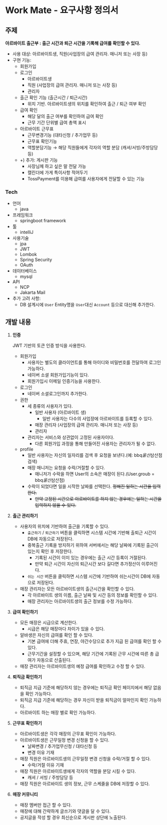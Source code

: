 # Work Mate - 요구사항 정의서
## 주제
**아르바이트 출근부 : 출근 시간과 퇴근 시간을 기록해 급여를 확인할 수 있다.**

- 사용 대상: 아르바이트생, 직원(사업장의 급여 관리자. 매니저 또는 사장 등)
- 구현 기능:
    - 회원가입
    - 로그인
        - 아르바이트생
        - 직원 (사업장의 급여 관리자. 매니저 또는 사장 등)
        - 관리자
    - 출근 확인 기능 (출근시간 / 퇴근시간)
        - 위치 기반. 아르바이트생의 위치를 확인하여 출근 / 퇴근 여부 확인
    - 급여 확인
        - 해당 달의 출근 여부를 확인하여 급여 확인
        - 근무 기간 단위별 급여 총액 표시
    - 아르바이트 근무표
        - 근무변경기능 (대타신청 / 추가업무 등)
        - 근무표 확인기능
        - 역할분담기능 → 해당 직원들에게 각자의 역할 분담 (캐셔/서빙/주방담당 등)
    - +) 추가: 게시판 기능
        - 사장님께 하고 싶은 말 전달 가능
        - 캘린더에 가게 특이사항 적어두기
        - TossPayment를 이용해 급여를 사용자에게 전달할 수 있는 기능

### Tech
- 언어
  - java
- 프레임워크 
  - springboot framework
- 툴
  - intelliJ
- 사용기술
  - jpa
  - JWT
  - Lombok
  - Spring Security
  - OAuth
- 데이터베이스
  - mysql
- API
  - NCP
  - Jakarta Mail
- 추가 고려 사항:
  - DB 설계시에 `User` Entity명을 `User`대신 `Account` 등으로 대신해 추가한다.

## 개발 내용

1. **인증**

   JWT 기반의 토큰 인증 방식을 사용한다.

    - 회원가입
        - 사용자는 별도의 클라이언트를 통해 아이디와 비밀번호를 전달하여 로그인 가능하다.
        - 네이버 소셜 회원가입기능이 있다.
        - 회원가입시 이메일 인증기능을 사용한다.
    - 로그인
        - 네이버 소셜로그인까지 추가한다.
    - 권한
        - 세 종류의 사용자가 있다.
            - 일반 사용자 (아르바이트 생)
                - 일반 사용자는 다수의 사업장에 아르바이트를 등록할 수 있다.
            - 매장 관리자 (사업장의 급여 관리자. 매니저 또는 사장 등)
            - 관리자
        - 관리자는 서비스와 상관없이 고정된 사용자이다.
            - 다른 회원가입 과정을 통해 만들어진 사용자는 관리자가 될 수 없다.
    - profile
        - 일반 사용자는 자신의 일자리를 검색 후 요청을 보낸다.(예: bbq*울산*삼산점 검색)
        - 매장 매니저는 요청을 수락/거절할 수 있다.
            - 매니저가 수락을 하면 User의 소속은 매장이 된다.(User.groub = bbq*울산*삼산점)
        - 수락이 되었다면 일을 시작한 날짜를 선택한다. ~~정해진 일하는 시간을 입력한다.~~
            - ~~만약 고정된 시간으로 아르바이트를 하지 않는 경우에는 일하는 시간을 입력하지 않을 수 있다.~~

2. **출근 관리하기**
    - 사용자의 위치에 기반하여 출근을 기록할 수 있다.
        - `출근하기` / `퇴근하기` 버튼을 클릭하면 시스템 시간에 기반해 출퇴근 시간이 DB에 자동으로 저장된다.
        - 중복출근 기록을 방지하기 위하여 서버에서는 해당 날짜에 기록된 출근이 있는지 확인 후 저장한다.
            - 기록된 시간이 이미 있는 경우에는 출근 시간 등록이 거절된다.
            - 만약 퇴근 시간이 자신의 퇴근시간 보다 길다면 추가정산이 이루어진다.
        - `쉬는 시간`  버튼을 클릭하면 시스템 시간에 기반하여 쉬는시간이 DB에 자동으로 저장된다.
    - 매장 관리자는 모든 아르바이트생의 출근시간을 확인할 수 있다.
        - 각 아르바이트 생의 이름, 출근 날짜 및 시간 등의 정보를 확인할 수 있다.
        - 매장 관리자는 아르바이트생의 출근 정보를 수정 가능하다.

3. **급여 확인하기**
    - 모든 매장은 시급으로 계산한다.
        - 시급은 해당 매장마다 차이가 있을 수 있다.
    - 알바생은 자신의 급여를 확인 할 수 있다.
        - 기본 급여에 더해 주휴, 연장, 야간수당으로 추가 지급 된 급여를 확인 할 수 있다.
        - 근무기간을 설정할 수 있으며, 해당 기간에 기록된 근무 시간에 따른 총 급여가 자동으로 산출된다.
    - 매장 관리자는 아르바이트생의 예정 급여를 확인하고 수정 할 수 있다.

4. **퇴직금 확인하기**
    - 퇴직금 지급 기준에 해당하지 않는 경우에는 퇴직금 확인 페이지에서 해당 없음을 확인 가능하다.
    - 퇴직금 지급 기준에 해당하는 경우 자신이 받을 퇴직금이 얼마인지 확인 가능하다.
    - 아르바이트 하는 매장 별로 확인 가능하다.

5. **근무표 확인하기**
    - 아르바이트생은 각각 매장의 근무표 확인이 가능하다.
    - 아르바이트생은 근무일정 변경 신청을 할 수 있다.
        - 날짜변경 / 추가업무신청 / 대타신청 등
        - 변경 이유 기재
    - 매장 직원은 아르바이트생의 근무일정 변경 신청을 수락/거절 할 수 있다.
        - 수락/거절 이유 기재
    - 매장 직원은 아르바이트생에게 각자의 역할을 분담 시킬 수 있다.
        - 캐셔 / 서빙 / 주방담당 등
    - 매장 직원은 아르바이트 생의 정보, 근무 스케줄을 DB에 저장할 수 있다.

1. **매장 커뮤니티**
    - 매장 멤버만 접근 할 수 있다.
    - 매장에 대해 간략하게 글쓰기와 댓글을 달 수 있다.
    - 공지글을 작성 할 경우 최신순으로 게시판 상단에 노출된다.